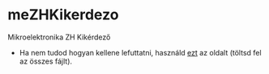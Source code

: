 # meZHKikerdezo
Mikroelektronika ZH Kikérdező
* Ha nem tudod hogyan kellene lefuttatni, használd [ezt](https://trinket.io/embed/python3) az oldalt (töltsd fel az összes fájlt).
